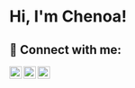 <h1>Hi, I'm Chenoa! <br/><a 

<h2></h2>
<h2> 🤳 Connect with me:</h2>

[<img align="left" alt="chenoa23 | YouTube" width="22px" src="https://cdn.jsdelivr.net/npm/simple-icons@v3/icons/youtube.svg" />][youtube]
[<img align="left" alt="chenoa23 | LinkedIn" width="22px" src="https://cdn.jsdelivr.net/npm/simple-icons@v3/icons/linkedin.svg" />][linkedin]
[<img align="left" alt="chenoa23 | Instagram" width="22px" src="https://cdn.jsdelivr.net/npm/simple-icons@v3/icons/instagram.svg" />][instagram]


[youtube]: [https://www.youtube.com/c/osabastufts](https://www.youtube.com/@officialosabas)
[instagram]: https://www.instagram.com/osabastufts/
[linkedin]: https://linkedin.com/in/chenoanussberger

<!--

Here are some ideas to get you started:

- 🔭 I’m currently working on ...
- 🌱 I’m currently learning ...
- 👯 I’m looking to collaborate on ...
- 🤔 I’m looking for help with ...
- 💬 Ask me about ...
- 📫 How to reach me: ...
- 😄 Pronouns: ...
- ⚡ Fun fact: ...
-->
